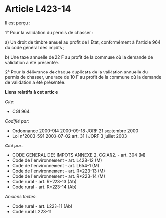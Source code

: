 # Article L423-14

Il est perçu :

1° Pour la validation du permis de chasser :

a) Un droit de timbre annuel au profit de l'Etat, conformément à l'article 964 du code général des impôts ;

b) Une taxe annuelle de 22 F au profit de la commune où la demande de validation a été présentée.

2° Pour la délivrance de chaque duplicata de la validation annuelle du permis de chasser, une taxe de 10 F au profit de la
commune où la demande de validation a été présentée.

**Liens relatifs à cet article**

_Cite_:

  - CGI 964

_Codifié par_:

  - Ordonnance 2000-914 2000-09-18 JORF 21 septembre 2000
  - Loi n°2003-591 2003-07-02 art. 31 I JORF 3 juillet 2003

_Cité par_:

  - CODE GENERAL DES IMPOTS ANNEXE 2, CGIAN2. - art. 304 (M)
  - Code de l'environnement - art. L428-12 (M)
  - Code de l'environnement - art. L654-1 (M)
  - Code de l'environnement - art. R*223-13 (M)
  - Code de l'environnement - art. R*223-14 (M)
  - Code rural - art. R*223-13 (Ab)
  - Code rural - art. R*223-14 (Ab)

_Anciens textes_:

  - Code rural - art. L223-11 (Ab)
  - Code rural L223-11
